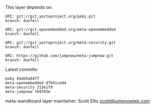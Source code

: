 This layer depends on:

    URI: git://git.yoctoproject.org/poky.git
    branch: dunfell

    URI: git://git.openembedded.org/meta-openembedded
    branch: dunfell

    URI: git://git.yoctoproject.org/meta-security.git
    branch: dunfell

    URI: https://github.com/jumpnow/meta-jumpnow.git
    branch: dunfell

Latest commits:

    poky 44ab5a8477
    meta-openembedded d7b41ced4
    meta-security 213e1f9
    meta-jumpnow 769783e

meta-wandboard layer maintainer: Scott Ellis <scott@jumpnowtek.com>
